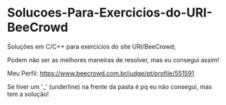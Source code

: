 # Solucoes-Para-Exercicios-do-URI-BeeCrowd
Soluções em C/C++ para exercicios do site URI/BeeCrowd;

Podem não ser as melhores maneiras de resolver, mas eu consegui assim!

Meu Perfil: https://www.beecrowd.com.br/judge/pt/profile/551591

Se tiver um '_' (underline) na frente da pasta é pq eu não consegui, mas tem a solução!
